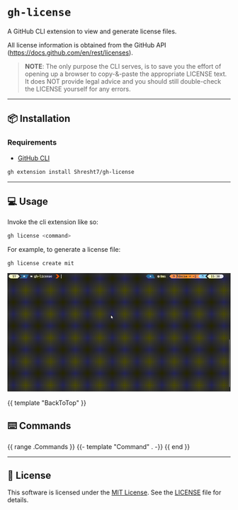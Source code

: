 # `gh-license`

A GitHub CLI extension to view and generate license files.

All license information is obtained from the GitHub API (https://docs.github.com/en/rest/licenses).

> **NOTE**: The only purpose the CLI serves, is to save you the effort of opening up a browser to copy-&-paste the appropriate LICENSE text. It does NOT provide legal advice and you should still double-check the LICENSE yourself for any errors.

---

## 📦 Installation

### Requirements

- [GitHub CLI](https://cli.github.com/)

```sh
gh extension install Shresht7/gh-license
```

---

## 💻 Usage

Invoke the cli extension like so:

```sh
gh license <command>
```

For example, to generate a license file:

```sh
gh license create mit
```

![Usage Demonstration](docs/demo.gif)

{{ template "BackToTop" }}

## ⌨️ Commands

{{ range .Commands }}
{{- template "Command" . -}}
{{ end }}

---

## 📜 License

This software is licensed under the [MIT License](). See the [LICENSE](./LICENSE) file for details.

<!-- ----- -->
<!-- LINKS -->
<!-- ----- -->

[top]: #gh-license
